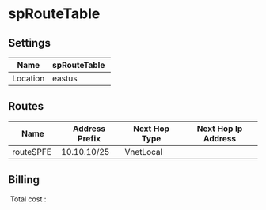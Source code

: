 # spRouteTable

## Settings


| Name | spRouteTable  |
| --- | --- |
| Location | eastus  |


## Routes


| Name | Address Prefix | Next Hop Type | Next Hop Ip Address |
| --- | --- | --- | --- |
| routeSPFE  | 10.10.10/25  | VnetLocal  |   |
## Billing
 Total cost : 
